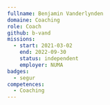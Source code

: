 ```yaml
---
fullname: Benjamin Vanderlynden
domaine: Coaching
role: Coach
github: b-vand
missions:
  - start: 2021-03-02
    end: 2022-09-30
    status: independent
    employer: NUMA
badges:
  - segur
competences:
  - Coaching
---
```

